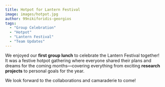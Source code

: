 ```yaml
---
title: Hotpot for Lantern Festival
image: images/hotpot.jpg
author: 99nikiforidis-georgios
tags:
  - "Group Celebration"
  - "Hotpot"
  - "Lantern Festival"
  - "Team Updates"
---
```


We enjoyed our **first group lunch** to celebrate the Lantern Festival together! It was a festive hotpot gathering where everyone shared their plans and dreams for the coming months—covering everything from exciting **research projects** to personal goals for the year.

 We look forward to the collaborations and camaraderie to come!







